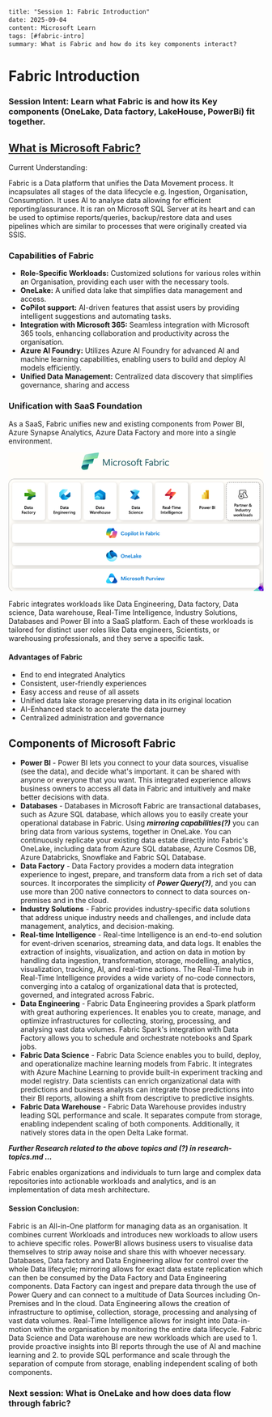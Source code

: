 ```
title: "Session 1: Fabric Introduction"
date: 2025-09-04
content: Microsoft Learn 
tags: [#fabric-intro]
summary: What is Fabric and how do its key components interact?
```
# Fabric Introduction

 ### **Session Intent:** Learn what Fabric is and how its Key components (OneLake, Data factory, LakeHouse, PowerBi) fit together.

 ## <u>**What is Microsoft Fabric?**</u>

 Current Understanding: 

 Fabric is a Data platform that unifies the Data Movement process. It incapsulates all stages of the data lifecycle e.g. Ingestion, Organisation, Consumption. It uses AI to analyse data allowing for efficient reporting/assurance. It is ran on Microsoft SQL Server at its heart and can be used to optimise reports/queries, backup/restore data and uses pipelines which are similar to processes that were originally created via SSIS.

### **Capabilities of Fabric**

- **Role-Specific Workloads:** Customized solutions for various roles within an Organisation, providing each user with the necessary tools.
- **OneLake:** A unified data lake that simplifies data management and access.
- **CoPilot support:** AI-driven features that assist users by providing intelligent suggestions and automating tasks.
- **Integration with Microsoft 365:** Seamless integration with Microsoft 365 tools, enhancing collaboration and productivity across the organisation.
- **Azure AI Foundry:** Utilizes Azure AI Foundry for advanced AI and machine learning capabilities, enabling users to build and deploy AI models efficiently.
- **Unified Data Management:** Centralized data discovery that simplifies governance, sharing and access

### **Unification with SaaS Foundation**

As a SaaS, Fabric unifies new and existing components from Power BI, Azure Synapse Analytics, Azure Data Factory and more into a single environment.

![image](../../images-diagrams/UnifiSaas.png)

Fabric integrates workloads like Data Engineering, Data factory, Data science, Data warehouse, Real-Time Intelligence, Industry Solutions, Databases and Power BI into a SaaS platform. Each of these workloads is tailored for distinct user roles like Data engineers, Scientists, or warehousing professionals, and they serve a specific task.

#### **Advantages of Fabric**

- End to end integrated Analytics
- Consistent, user-friendly experiences
- Easy access and reuse of all assets
- Unified data lake storage preserving data in its original location
- AI-Enhanced stack to accelerate the data journey
- Centralized administration and governance

## **Components of Microsoft Fabric**

- **Power BI** - Power BI lets you connect to your data sources, visualise (see the data), and decide what's important. it can be shared with anyone or everyone that you want. This integrated experience allows business owners to access all data in Fabric and intuitively and make better decisions with data.
- **Databases** - Databases in Microsoft Fabric are transactional databases, such as Azure SQL database, which allows you to easily create your operational database in Fabric. Using ***mirroring capabilities(?)*** you can bring data from various systems, together in OneLake. You can continuously replicate your existing data estate directly into Fabric's OneLake, including data from Azure SQL database,  Azure Cosmos DB, Azure Databricks, Snowflake and Fabric SQL Database.
- **Data Factory** - Data Factory provides a modern data integration experience to ingest, prepare, and transform data from a rich set of data sources. It incorporates the simplicity of ***Power Query(?)***, and you can use more than 200 native connectors to connect to data sources on-premises and in the cloud.
- **Industry Solutions** - Fabric provides industry-specific data solutions that address unique industry needs and challenges, and include data management, analytics, and decision-making. 
- **Real-time Intelligence** - Real-time Intelligence is an end-to-end solution for event-driven scenarios, streaming data, and data logs. It enables the extraction of insights, visualization, and action on data in motion by handling data ingestion, transformation, storage, modelling, analytics, visualization, tracking, AI, and real-time actions. The Real-Time hub in Real-Time Intelligence provides a wide variety of no-code connectors, converging into a catalog of organizational data that is protected, governed, and integrated across Fabric.
- **Data Engineering** - Fabric Data Engineering provides a Spark platform with great authoring experiences. It enables you to create, manage, and optimize infrastructures for collecting, storing, processing, and analysing vast data volumes. Fabric Spark's integration with Data Factory allows you to schedule and orchestrate notebooks and Spark jobs. 
- **Fabric Data Science** - Fabric Data Science enables you to build, deploy, and operationalize machine learning models from Fabric. It integrates with Azure Machine Learning to provide built-in experiment tracking and model registry. Data scientists can enrich organizational data with predictions and business analysts can integrate those predictions into their BI reports, allowing a shift from descriptive to predictive insights. 
- **Fabric Data Warehouse** - Fabric Data Warehouse provides industry leading SQL performance and scale. It separates compute from storage, enabling independent scaling of both components. Additionally, it natively stores data in the open Delta Lake format.

***Further Research related to the above topics and (?) in research-topics.md ...***

Fabric enables organizations and individuals to turn large and complex data repositories into actionable workloads and analytics, and is an implementation of data mesh architecture.

#### **Session Conclusion:**

Fabric is an All-in-One platform for managing data as an organisation. It combines current Workloads and introduces new workloads to allow users to achieve specific roles. PowerBI allows business users to visualise data themselves to strip away noise and share this with whoever necessary. Databases, Data factory and Data Engineering allow for control over the whole Data lifecycle; mirroring allows for exact data estate replication which can then be consumed by the Data Factory and Data Engineering components. Data Factory can ingest and prepare data through the use of Power Query and can connect to a multitude of Data Sources including On-Premises and In the cloud. Data Engineering allows the creation of infrastructure to optimise, collection, storage, processing and analysing of vast data volumes. Real-Time Intelligence allows for insight into Data-in-motion within the organisation by monitoring the entire data lifecycle. Fabric Data Science and Data warehouse are new workloads which are used to 1. provide proactive insights into BI reports through the use of AI and machine learning and 2. to provide SQL performance and scale through the separation of compute from storage, enabling independent scaling of both components. 

### Next session: What is OneLake and how does data flow through fabric?
